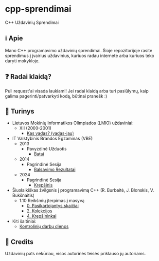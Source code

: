 # cpp-sprendimai
 C++ Uždavinių Sprendimai

## ℹ️ Apie
Mano C++ programavimo uždavinių sprendimai. Šioje repozitorijoje rasite sprendimus į įvairius uždavinius, kuriuos radau internete arba kuriuos teko daryti mokykloje.

## ❓ Radai klaidą?
Pull request'ai visada laukiami!
Jei radai klaidą arba turi pasiūlymų, kaip galima pagerinti/patvarkyti kodą, būtinai pranešk :)

## 📒 Turinys

- Lietuvos Mokinių Informatikos Olimpiados (LMIO) uždaviniai:
  - XII (2000-2001)
    - [Kas vadas? (vadas-jau)](lmio/12%20(2000-2001)/vadas-jau)
- IT Valstybinis Brandos Egzaminas (VBE)
  - 2013
    - Pavyzdinė Užduotis
      - [Batai](vbe/2013-pavyzdine/batai) 
  - 2014
    - Pagrindinė Sesija
      - [Balsavimo Rezultatai](vbe/2014-pagrindine/balsavimo-rezultatai)
  - 2024
    - Pagrindinė Sesija
      - [Krepšinis](vbe/2024-pagrindine/krepsinis)
- Šiuolaikiškas žvilgsnis į programavimą C++ (R. Burbaitė, J. Blonskis, V. Bukšnaitis)
  - 1.10 Reikšmių įterpimas į masyvą
    - [0. Pasikartojantys skaičiai](siuolaikiskas-zvilgsnis-cpp/masyvo-iterpimas/pasikartojantys-skaiciai)
    - [2. Kolekcijos](siuolaikiskas-zvilgsnis-cpp/masyvo-iterpimas/kolekcijos)
    - [4. Krepšininkai](siuolaikiskas-zvilgsnis-cpp/masyvo-iterpimas/krepsininkai)
- Kiti šaltiniai:
  - [Kontrolinių darbų dienos](random/kontroliniu-darbu-dienos) 

## 🏦 Credits
Uždavinių pats nekūriau, visos autorinės teisės priklauso jų autoriams.